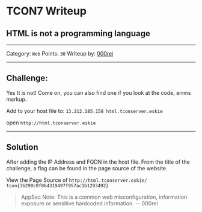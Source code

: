 # TCON7 Writeup
## HTML is not a programming language

---

Category: `Web`
Points: `30`
Writeup by: [000rei](https://github.com/0000rei)

---

## Challenge: 

Yes It is not! Come on, you can also find one if you look at the code, errms markup.

Add to your host file to: `13.212.185.158 html.tconserver.eskie`

open `http://html.tconserver.eskie`

---

## Solution

After adding the IP Address and FQDN in the host file.
From the title of the challenge, a flag can be found in the page source of the website.

View the Page Source of `http://html.tconserver.eskie/`
`tcon{3b290c0f864319497f957ac1b1293492}`

> AppSec Note: This is a common web misconfiguration, information exposure or sensitive hardcoded information. 
> -- 000rei